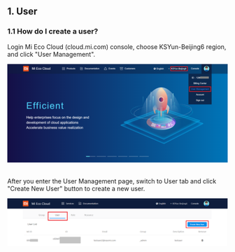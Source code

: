 ## 1. User

### 1.1 How do I create a user?

Login Mi Eco Cloud (cloud.mi.com) console, choose KSYun-Beijing6 region, and click "User Management".

![ ](/UM-1.png)  

After you enter the User Management page, switch to User tab and click "Create New User" button to create a new user.

![ ](/UM-2.png)  
